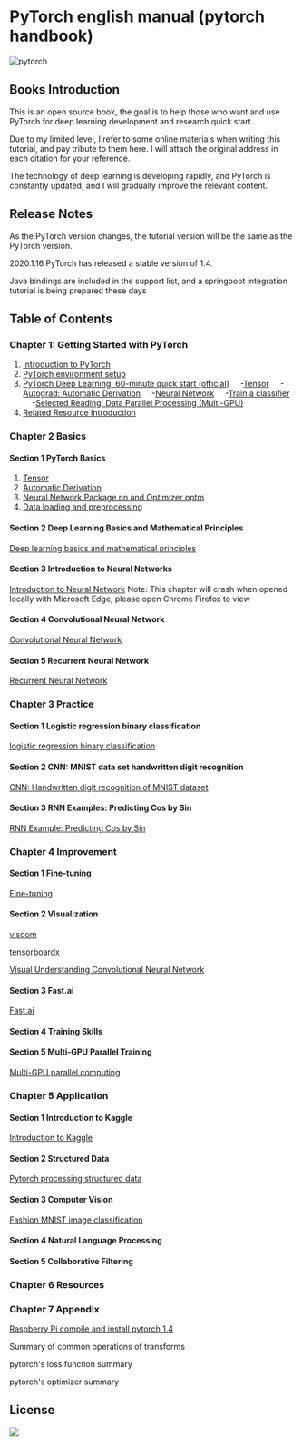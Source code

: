 # PyTorch english manual (pytorch handbook)
![pytorch](https://raw.githubusercontent.com/pytorch/pytorch/master/docs/source/_static/img/pytorch-logo-dark.png)

## Books Introduction
This is an open source book, the goal is to help those who want and use PyTorch for deep learning development and research quick start.

Due to my limited level, I refer to some online materials when writing this tutorial, and pay tribute to them here. I will attach the original address in each citation for your reference.

The technology of deep learning is developing rapidly, and PyTorch is constantly updated, and I will gradually improve the relevant content.

## Release Notes
As the PyTorch version changes, the tutorial version will be the same as the PyTorch version.

2020.1.16 PyTorch has released a stable version of 1.4.

Java bindings are included in the support list, and a springboot integration tutorial is being prepared these days







## Table of Contents

### Chapter 1: Getting Started with PyTorch

1. [Introduction to PyTorch](chapter1/1.1-pytorch-introduction.md)
2. [PyTorch environment setup](chapter1/1.2-pytorch-installation.md)
3. [PyTorch Deep Learning: 60-minute quick start (official)](chapter1/1.3-deep-learning-with-pytorch-60-minute-blitz.md)
    -[Tensor](chapter1/1_tensor_tutorial.ipynb)
    -[Autograd: Automatic Derivation](chapter1/2_autograd_tutorial.ipynb)
    -[Neural Network](chapter1/3_neural_networks_tutorial.ipynb)
    -[Train a classifier](chapter1/4_cifar10_tutorial.ipynb)
    -[Selected Reading: Data Parallel Processing (Multi-GPU)](chapter1/5_data_parallel_tutorial.ipynb)
4. [Related Resource Introduction](chapter1/1.4-pytorch-resource.md)

### Chapter 2 Basics
#### Section 1 PyTorch Basics
1. [Tensor](chapter2/2.1.1.pytorch-basics-tensor.ipynb)
2. [Automatic Derivation](chapter2/2.1.2-pytorch-basics-autograd.ipynb)
3. [Neural Network Package nn and Optimizer optm](chapter2/2.1.3-pytorch-basics-nerual-network.ipynb)
4. [Data loading and preprocessing](chapter2/2.1.4-pytorch-basics-data-loader.ipynb)
#### Section 2 Deep Learning Basics and Mathematical Principles

[Deep learning basics and mathematical principles](chapter2/2.2-deep-learning-basic-mathematics.ipynb)

#### Section 3 Introduction to Neural Networks

[Introduction to Neural Network](chapter2/2.3-deep-learning-neural-network-introduction.ipynb) Note: This chapter will crash when opened locally with Microsoft Edge, please open Chrome Firefox to view

#### Section 4 Convolutional Neural Network

[Convolutional Neural Network](chapter2/2.4-cnn.ipynb)

#### Section 5 Recurrent Neural Network

[Recurrent Neural Network](chapter2/2.5-rnn.ipynb)

### Chapter 3 Practice
#### Section 1 Logistic regression binary classification

[logistic regression binary classification](chapter3/3.1-logistic-regression.ipynb)


#### Section 2 CNN: MNIST data set handwritten digit recognition

[CNN: Handwritten digit recognition of MNIST dataset](chapter3/3.2-mnist.ipynb)

#### Section 3 RNN Examples: Predicting Cos by Sin

[RNN Example: Predicting Cos by Sin](chapter3/3.3-rnn.ipynb)

### Chapter 4 Improvement
#### Section 1 Fine-tuning

[Fine-tuning](chapter4/4.1-fine-tuning.ipynb)

#### Section 2 Visualization

[visdom](chapter4/4.2.1-visdom.ipynb)

[tensorboardx](chapter4/4.2.2-tensorboardx.ipynb)

[Visual Understanding Convolutional Neural Network](chapter4/4.2.3-cnn-visualizing.ipynb)

#### Section 3 Fast.ai
[Fast.ai](chapter4/4.3-fastai.ipynb)
#### Section 4 Training Skills

#### Section 5 Multi-GPU Parallel Training
[Multi-GPU parallel computing](chapter4/4.5-multiply-gpu-parallel-training.ipynb)

### Chapter 5 Application
#### Section 1 Introduction to Kaggle
[Introduction to Kaggle](chapter5/5.1-kaggle.md)
#### Section 2 Structured Data
[Pytorch processing structured data](chapter5/5.2-Structured-Data.ipynb)
#### Section 3 Computer Vision
[Fashion MNIST image classification](chapter5/5.3-Fashion-MNIST.ipynb)
#### Section 4 Natural Language Processing
#### Section 5 Collaborative Filtering

### Chapter 6 Resources


### Chapter 7 Appendix

[Raspberry Pi compile and install pytorch 1.4](pi/)

Summary of common operations of transforms

pytorch's loss function summary

pytorch's optimizer summary

## License


![](https://i.creativecommons.org/l/by-nc-sa/3.0/88x31.png)

